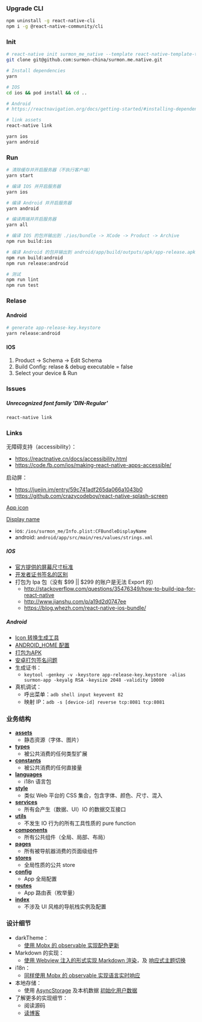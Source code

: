 
### Upgrade CLI

```bash
npm uninstall -g react-native-cli
npm i -g @react-native-community/cli
```

### Init

```bash
# react-native init surmon_me_native --template react-native-template-typescript
git clone git@github.com:surmon-china/surmon.me.native.git

# Install dependencies
yarn

# IOS
cd ios && pod install && cd ..

# Android
# https://reactnavigation.org/docs/getting-started/#installing-dependencies-into-a-bare-react-native-project

# link assets
react-native link

yarn ios
yarn android
```

### Run

```bash
# 清除缓存并开启服务器（不执行客户端）
yarn start

# 编译 IOS 并开启服务器
yarn ios

# 编译 Android 并开启服务器
yarn android

# 编译两端并开启服务器
yarn all

# 编译 IOS 的包并输出到 ./ios/bundle -> XCode -> Product -> Archive
npm run build:ios

# 编译 Android 的包并输出到 android/app/build/outputs/apk/app-release.apk
npm run build:android
npm run release:android

# 测试
npm run lint
npm run test
```

### Relase

#### Android

```bash
# generate app-release-key.keystore
yarn release:android
```

#### IOS

1. Product -> Schema -> Edit Schema
2. Build Config: relase & debug executable = false
3. Select your device & Run

### Issues

##### Unrecognized font family 'DIN-Regular'

```bash
react-native link
```

### Links

无障碍支持（accessibility）：
- https://reactnative.cn/docs/accessibility.html
- https://code.fb.com/ios/making-react-native-apps-accessible/

启动屏：
- https://juejin.im/entry/59c741adf265da066a1043b0
- https://github.com/crazycodeboy/react-native-splash-screen

[App icon](https://medium.com/@scottianstewart/react-native-add-app-icons-and-launch-screens-onto-ios-and-android-apps-3bfbc20b7d4c)

[Display name](https://stackoverflow.com/a/38582258)
- ios: `/ios/surmon_me/Info.plist:CFBundleDisplayName`
- android: `android/app/src/main/res/values/strings.xml`

##### IOS
- [官方提供的屏幕尺寸标准](https://developer.apple.com/design/human-interface-guidelines/ios/icons-and-images/launch-screen/)
- [开发者证书签名的区别](https://www.pgyer.com/doc/view/app_developer_account)
- 打包为 Ipa 包（没有 $99 || $299 的账户是无法 Export 的）
   + http://stackoverflow.com/questions/35476349/how-to-build-ipa-for-react-native
   + http://www.jianshu.com/p/a19d2d0747ee
   + https://blog.whezh.com/react-native-ios-bundle/

##### Android
- [Icon 转换生成工具](http://romannurik.github.io/AndroidAssetStudio/icons-generic.html)
- [ANDROID_HOME 配置](https://stackoverflow.com/questions/19986214/setting-android-home-enviromental-variable-on-mac-os-x)
- [打包为APK](http://reactnative.cn/docs/0.43/signed-apk-android.html)
- [安卓打包签名问题](https://www.jianshu.com/p/32a99c273be1)
- 生成证书：
   + `keytool -genkey -v -keystore app-release-key.keystore -alias surmon-app -keyalg RSA -keysize 2048 -validity 10000`
- 真机调试：
   + 呼出菜单：`adb shell input keyevent 82`
   + 映射 IP：`adb -s [device-id] reverse tcp:8081 tcp:8081`


### 业务结构
- **[assets](https://github.com/surmon-china/surmon.me.native/tree/master/src/assets)**
   + 静态资源（字体、图片）
- **[types](https://github.com/surmon-china/surmon.me.native/tree/master/src/types)**
   + 被公共消费的任何类型扩展
- **[constants](https://github.com/surmon-china/surmon.me.native/tree/master/src/constants)**
   + 被公共消费的任何直接量
- **[languages](https://github.com/surmon-china/surmon.me.native/tree/master/src/languages)**
   + i18n 语言包
- **[style](https://github.com/surmon-china/surmon.me.native/tree/master/src/style)**
   + 类似 Web 平台的 CSS 集合，包含字体、颜色、尺寸、混入
- **[services](https://github.com/surmon-china/surmon.me.native/tree/master/src/services)**
   + 所有会产生（数据、UI）IO 的数据交互接口
- **[utils](https://github.com/surmon-china/surmon.me.native/tree/master/src/utils)**
   + 不发生 IO 行为的所有工具性质的 pure function
- **[components](https://github.com/surmon-china/surmon.me.native/tree/master/src/components)**
   + 所有公共组件（全局、局部、布局）
- **[pages](https://github.com/surmon-china/surmon.me.native/tree/master/src/pages)**
   + 所有被导航器消费的页面级组件
- **[stores](https://github.com/surmon-china/surmon.me.native/tree/master/src/stores)**
   + 全局性质的公共 store
- **[config](https://github.com/surmon-china/surmon.me.native/blob/master/src/config.ts)**
   + App 全局配置
- **[routes](https://github.com/surmon-china/surmon.me.native/blob/master/src/routes.ts)**
   + App 路由表（枚举量）
- **[index](https://github.com/surmon-china/surmon.me.native/blob/master/src/app.tsx)**
   + 不涉及 UI 风格的导航栈实例及配置

### 设计细节
- darkTheme：
   + [使用 Mobx 的 observable 实现配色更新](https://github.com/surmon-china/surmon.me.native/blob/master/src/style/colors.ts#L83)
- Markdown 的实现：
   + [使用 Webview 注入的形式实现 Markdown 渲染](https://github.com/surmon-china/surmon.me.native/blob/master/src/components/common/markdown/index.tsx#L47)，及 [响应式主题切换](https://github.com/surmon-china/surmon.me.native/blob/master/src/components/common/markdown/styles.ts#L13)
- i18n：
   + [同样使用 Mobx 的 observable 实现语言实时响应](https://github.com/surmon-china/surmon.me.native/blob/master/src/services/i18n.ts#L51)
- 本地存储：
  + 使用 [AsyncStorage](https://github.com/surmon-china/surmon.me.native/blob/master/src/services/storage.ts) 及本机数据 [初始化用户数据](https://github.com/surmon-china/surmon.me.native/blob/master/src/stores/option.ts#L24)
- 了解更多的实现细节：
   + 阅读源码
   + [读博客](https://surmon.me/article/145)
